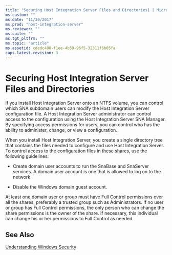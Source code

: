 ```yaml
---
title: "Securing Host Integration Server Files and Directories1 | Microsoft Docs"
ms.custom: ""
ms.date: "11/30/2017"
ms.prod: "host-integration-server"
ms.reviewer: ""
ms.suite: ""
ms.tgt_pltfrm: ""
ms.topic: "article"
ms.assetid: cdedc408-f1ee-4b59-96f5-32311f6b05fa
caps.latest.revision: 3
---
```

# Securing Host Integration Server Files and Directories
If you install Host Integration Server onto an NTFS volume, you can control which SNA subdomain users can modify the Host Integration Server configuration file. A Host Integration Server administrator can control access to the configuration using the Host Integration Server SNA Manager. By specifying access permissions for users, you can control who has the ability to administer, change, or view a configuration.  
  
 When you install Host Integration Server, you create a single directory tree that contains the files needed to configure and use Host Integration Server. To control access to the configuration files in these shares, use the following guidelines:  
  
-   Create domain user accounts to run the SnaBase and SnaServer services. A domain user account is one that is allowed to log on to the network.  
  
-   Disable the Windows domain guest account.  
  
 At least one domain user or group must have Full Control permissions over all the shares, preferably a trusted group such as Administrators. If no user or group has Full Control permissions, the only person who can change the share permissions is the owner of the share. If necessary, this individual can change his or her permissions to Full Control as needed.  
  
## See Also  
 [Understanding Windows Security](../core/understanding-windows-security2.md)